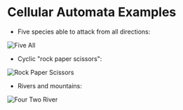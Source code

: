 # Cellular Automata Examples

* Five species able to attack from all directions:

![Five All](5s3tnw-n-ne-e-se-s-sw-w.gif)

* Cyclic "rock paper scissors":

![Rock Paper Scissors](3s3tnw-n-ne-e-se-s-sw-w.gif)

* Rivers and mountains:

![Four Two River](4s2tn-e-se-s-sw-w.gif)
